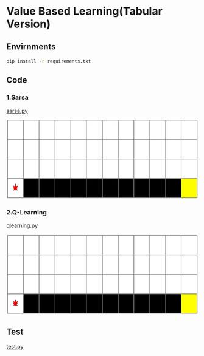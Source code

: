 # Value Based Learning(Tabular Version)

## Envirnments

```bash
pip install -r requirements.txt
```

## Code

### 1.Sarsa

[sarsa.py](sarsa.py)

![Sarsa](img/sarsa.gif)

### 2.Q-Learning

[qlearning.py](qlearning.py)

![QLearning](img/qlearning.gif)

## Test

[test.py](test.py)
